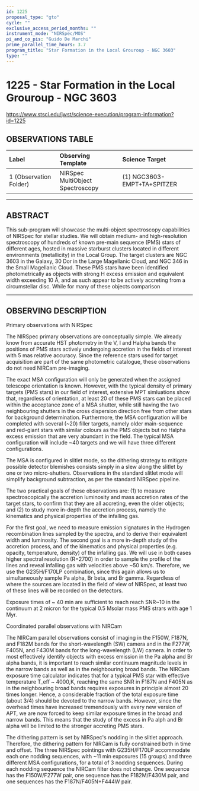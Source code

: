 ```yaml
---
id: 1225
proposal_type: "gto"
cycle: ""
exclusive_access_period_months: ""
instrument_mode: "NIRSpec/MOS"
pi_and_co_pis: "Guido De Marchi"
prime_parallel_time_hours: 3.7
program_title: "Star Formation in the Local Grouroup - NGC 3603"
type: ""
---
```

# 1225 - Star Formation in the Local Grouroup - NGC 3603
https://www.stsci.edu/jwst/science-execution/program-information?id=1225
## OBSERVATIONS TABLE
| Label                  | Observing Template             | Science Target               |
| :--------------------- | :----------------------------- | :--------------------------- |
| 1 (Observation Folder) | NIRSpec MultiObject Spectroscopy | (1) NGC3603-EMPT+TA+SPITZER |

---

## ABSTRACT

This sub-program will showcase the multi-object spectroscopy capabilities of NIRSpec for stellar studies. We will obtain medium- and high-resolution spectroscopy of hundreds of known pre-main sequence (PMS) stars of different ages, hosted in massive starburst clusters located in different environments (metallicity) in the Local Group. The target clusters are NGC 3603 in the Galaxy, 30 Dor in the Large Magellanic Cloud, and NGC 346 in the Small Magellanic Cloud. These PMS stars have been identified photometrically as objects with strong H excess emission and equivalent width exceeding 10 Å, and as such appear to be actively accreting from a circumstellar disc. While for many of these objects comparison

---

## OBSERVING DESCRIPTION

Primary observations with NIRSpec

The NIRSpec primary observations are conceptually simple. We already know from accurate HST photometry in the V, I and Halpha bands the positions of PMS stars actively undergoing accretion in the fields of interest with 5 mas relative accuracy. Since the reference stars used for target acquisition are part of the same photometric catalogue, these observations do not need NIRCam pre-imaging.

The exact MSA configuration will only be generated when the assigned telescope orientation is known. However, with the typical density of primary targets (PMS stars) in our field of interest, extensive MPT simluations show that, regardless of orientation, at least 20 of these PMS stars can be placed within the acceptance zone of a MSA shutter, while still having the two neighbouring shutters in the cross dispersion direction free from other stars for background determination. Furthermore, the MSA configuration will be completed with several (~20) filler targets, namely older main-sequence and red-giant stars with similar colours as the PMS objects but no Halpha excess emission that are very abundant in the field. The typical MSA configuration will include ~40 targets and we will have three different configurations.

The MSA is configured in slitlet mode, so the dithering strategy to mitigate possible detector blemishes consists simply in a slew along the slitlet by one or two micro-shutters. Observations in the standard slitlet mode will simplify background subtraction, as per the standard NIRSpec pipeline.

The two practical goals of these observations are: (1) to measure spectroscopically the accretion luminosity and mass accretion rates of the target stars, to confirm that they are all accreting, even the older objects; and (2) to study more in-depth the accretion process, namely the kinematics and physical properties of the infalling gas.

For the first goal, we need to measure emission signatures in the Hydrogen recombination lines sampled by the spectra, and to derive their equivalent width and luminosity. The second goal is a more in-depth study of the accretion process, and of the kinematics and physical properties (e.g. opacity, temperature, density) of the infalling gas. We will use in both cases higher spectral resolution (R=2700) in order to sample the profile of the lines and reveal infalling gas with velocities above ~50 km/s. Therefore, we use the G235H/F170LP combination, since this again allows us to simultaneously sample Pa alpha, Br beta, and Br gamma. Regardless of where the sources are located in the field of view of NIRSpec, at least two of these lines will be recorded on the detectors.

Exposure times of ~ 40 min are sufficient to reach reach SNR~10 in the continuum at 2 micron for the typical 0.5 Msolar mass PMS strars with age 1 Myr.

Coordinated parallel observations with NIRCam

The NIRCam parallel observations consist of imaging in the F150W, F187N, and F182M bands for the short-wavelength (SW) camera and in the F277W, F405N, and F430M bands for the long-wavelength (LW) camera. In order to most effectively identify objects with excess emission in the Pa alpha and Br alpha bands, it is important to reach similar continuum magnitude levels in the narrow bands as well as in the neighbouring broad bands. The NIRCam exposure time calculator indicates that for a typical PMS star with effective temperature T_eff ~ 4000,K, reaching the same SNR in F187N and F405N as in the neighbouring broad bands requires exposures in principle almost 20 times longer. Hence, a considerable fraction of the total exposure time (about 3/4) should be devoted to the narrow bands. However, since the overhead times have increased tremendously with every new version of APT, we are now forced to keep similar exposure times in the broad and narrow bands. This means that the study of the excess in Pa alph and Br alpha will be limited to the stronger accreting PMS stars.

The dithering pattern is set by NIRSpec's nodding in the slitlet approach. Therefore, the dithering pattern for NIRCam is fully constrained both in time and offset. The three NIRSpec pointings with G235H/F170LP accommodate each one nodding sequences, with ~11 min exposures (15 groups) and three different MSA configurations, for a total of 3 nodding sequences. During each nodding sequence the NIRCam filter does not change. One sequence has the F150W/F277W pair, one sequence has the F182M/F430M pair, and one sequences has the F187N/F405N+F444W pair.